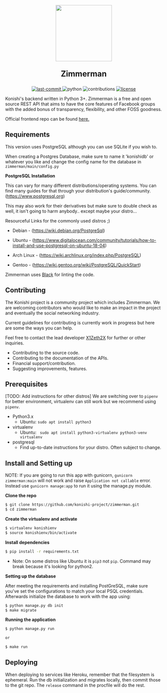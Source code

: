 <p align="center">
    <img src="./logo.png" width="180">
    <p align="center" style="font-size: 25px;">
     <strong>Zimmerman</strong>
    </p>

<p align="center">
  <a href="https://github.com/konishi-project/zimmerman/commits/master">
    <img src="https://img.shields.io/github/last-commit/konishi-project/zimmerman" alt="last-commit">
  </a>
  <!-- <a>
    <img src="https://img.shields.io/github/v/release/konishi-project/zimmerman?include_prereleases" alt="release">
  </a> -->
  <a>
    <img src="https://img.shields.io/badge/python-3.6%2B-blue" alt="python">
  </a>
  <a>
    <img src="https://img.shields.io/badge/contributions-welcome-brightgreen" alt="contributions">
  </a>
  <a href="./LICENSE">
    <img src="https://img.shields.io/github/license/konishi-project/zimmerman" alt="license">
  </a>
</p>

Konishi's backend written in Python 3+. Zimmerman is a free and open source REST API that aims to have the core features of Facebook groups with the added bonus of transparency, flexibility, and other FOSS goodness.

Official frontend repo can be found [here.](https://github.com/x1zeth2x/kagawasan)
## Requirements

This version uses PostgreSQL although you can use SQLite if you wish to.

When creating a Postgres Database, make sure to name it 'konishidb' or whatever you like and change the config name for the database in `zimmerman/main/config.py`

**PostgreSQL Installation**

This can vary for many different distributions/operating systems.
You can find many guides for that through your distribution's guide/community. (https://www.postgresql.org)


This may also work for their derivatives but make sure to double check as well, it isn't going to harm anybody.. except maybe your distro...

Resourceful Links for the commonly used distros ;)

* Debian - (https://wiki.debian.org/PostgreSql)

* Ubuntu - 
(https://www.digitalocean.com/community/tutorials/how-to-install-and-use-postgresql-on-ubuntu-18-04)

* Arch Linux - (https://wiki.archlinux.org/index.php/PostgreSQL)

* Gentoo - (https://wiki.gentoo.org/wiki/PostgreSQL/QuickStart)

Zimmerman uses [Black](https://github.com/psf/black) for linting the code.

## Contributing

The Konishi project is a community project which includes Zimmerman. We are welcoming contributors who would like to make an impact in the project and eventually the social networking industry.

Current guidelines for contributing is currently work in progress but here are some the ways you can help.

Feel free to contact the lead developer [X1Zeth2X](https://github.com/X1Zeth2X) for further or other inquiries.

* Contributing to the source code.
* Contributing to the documentation of the APIs.
* Financial support/contribution.
* Suggesting improvements, features.

## Prerequisites
[TODO: Add instructions for other distros]
We are switching over to `pipenv` for better environment, virtualenv can still work
but we recommend using `pipenv`.

- Python3.x
    - Ubuntu: ``` sudo apt install python3 ```
- virtualenv
    - Ubuntu: ``` sudo apt install python3-virtualenv python3-venv virtualenv```
- postgresql
    - Find up-to-date instructions for your distro. Often subject to change.


## Install and Setting up

NOTE: If you are going to run this app with gunicorn, `gunicorn zimmerman:main` will not work and raise `Application not callable` error. Instead use `gunicorn manage:app` to run it using the manage.py module.

**Clone the repo**
```bash
$ git clone https://github.com/konishi-project/zimmerman.git
$ cd zimmerman
```

**Create the virtualenv and activate**
```bash
$ virtualenv konishienv
$ source konishienv/bin/activate
```

**Install dependencies**
```bash
$ pip install -r requirements.txt
```
- Note: On some distros like Ubuntu it is ```pip3``` not ```pip```. Command may break because it's looking for python2.  

**Setting up the database** 

After meeting the requirements and installing PostGreSQL, make sure you've set the configurations to match your local PSQL credentials. Afterwards initialize the database to work with the app using:

```bash
$ python manage.py db init
$ make migrate
```

**Running the application**
```bash
$ python manage.py run

or

$ make run
```

## Deploying

When deploying to services like Heroku, remember that the filesystem is ephemeral. Run the db initialization and migrates locally, then commit those to the git repo.
The `release` command in the procfile will do the rest.
